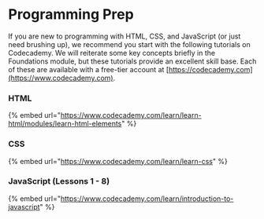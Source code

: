 # Programming Prep

If you are new to programming with HTML, CSS, and JavaScript \(or just need brushing up\), we recommend you start with the following tutorials on Codecademy. We will reiterate some key concepts briefly in the Foundations module, but these tutorials provide an excellent skill base. Each of these are available with a free-tier account at [https://codecademy.com](https://www.codecademy.com).

### HTML

{% embed url="https://www.codecademy.com/learn/learn-html/modules/learn-html-elements" %}

### CSS

{% embed url="https://www.codecademy.com/learn/learn-css" %}

### JavaScript \(Lessons 1 - 8\)

{% embed url="https://www.codecademy.com/learn/introduction-to-javascript" %}



